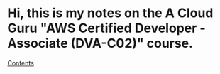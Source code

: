 # Hi, this is my notes on the A Cloud Guru "AWS Certified Developer - Associate (DVA-C02)" course.

[Contents](./Contents.md)
